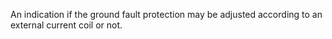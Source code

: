 ﻿An indication if the ground fault protection may be adjusted according to an external current coil or not.
